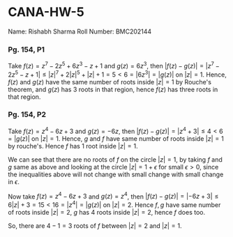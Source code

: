 # CANA-HW-5
Name: Rishabh Sharma 
Roll Number: BMC202144

 ### Pg. 154, P1
 Take $f(z) = z ^{7}-2 z^{5}+6z^{3}-z+1$ and $g(z) = 6z^{3}$, then $|f(z)-g(z)| = |z ^{7}- 2 z ^{5} -z +1| \le |z| ^{7} + 2|z|^{5}+|z|+1 = 5 < 6 = |6z^{3}| = |g(z)|$ on $|z| = 1$.
 Hence, $f(z)$ and $g(z)$ have the same number of roots inside $|z| = 1$ by Rouche's theorem, and $g(z)$ has 3 roots in that region, hence $f(z)$ has three roots in that region.
 
 ### Pg. 154, P2
 Take $f(z) = z ^{4}-6z+3$ and $g(z) = -6z$, then $|f(z)-g(z)| = |z ^{4}+3| \le 4 < 6 = |g(z)|$ on $|z|=1$.
 Hence, $g$ and $f$ have same number of roots inside $|z| = 1$ by rouche's. Hence $f$ has 1 root inside $|z|=1$.
 
 We can see that there are no roots of $f$ on the circle $|z| = 1$, by taking $f$ and $g$ same as above and looking at the circle $|z| = 1 + \epsilon$ for small $\epsilon > 0$, since the inequalities above will not change with small change with small change in $\epsilon$.
 
 Now take $f(z) = z ^{4}- 6z+3$ and $g(z) = z ^{4}$, then $|f(z)-g(z)| = |-6z+3| \le 6|z|+3 = 15 < 16 = |z ^{4}| = |g(z)|$ on $|z| = 2$. Hence $f,g$ have same number of roots inside $|z|=2$, $g$ has 4 roots inside $|z|=2$, hence $f$ does too.
 
 So, there are $4-1 = 3$ roots of $f$ between $|z| = 2$ and $|z|=1$.

 
 